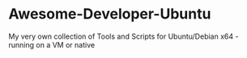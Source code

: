 # Awesome-Developer-Ubuntu
My very own collection of Tools and Scripts for Ubuntu/Debian x64 - running on a VM or native
